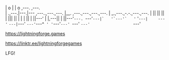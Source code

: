                                                                                                
|    o     |    |         o              ,---.                        ,---.                    
|    .,---.|---.|--- ,---..,---.,---.    |__. ,---.,---.,---.,---.    |  _.,---.,-.-.,---.,---.
|    ||   ||   ||    |   |||   ||   |    |    |   ||    |   ||---'    |   |,---|| | ||---'`---.
`---'``---|`   '`---'`   '``   '`---|    `    `---'`    `---|`---'    `---'`---^` ' '`---'`---'
      `---'                     `---'                   `---'                                  


https://lightningforge.games

https://linktr.ee/lightningforgegames

LFG!